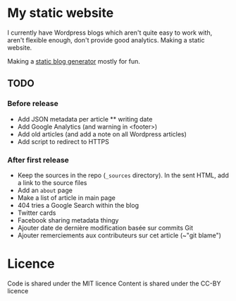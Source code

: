 My static website
===

I currently have Wordpress blogs which aren't quite easy to work with, aren't flexible enough, don't provide good analytics.
Making a static website.

Making a [static blog generator](http://www.jeffknupp.com/blog/2014/03/31/why-my-blog-uses-my-homegrown-python-static-site-generator/) mostly for fun.


## TODO

### Before release

* Add JSON metadata per article
** writing date
* Add Google Analytics (and warning in &lt;footer>)
* Add old articles (and add a note on all Wordpress articles)
* Add script to redirect to HTTPS

### After first release

* Keep the sources in the repo (`_sources` directory). In the sent HTML, add a link to the source files
* Add an `about` page
* Make a list of article in main page
* 404 tries a Google Search within the blog
* Twitter cards
* Facebook sharing metadata thingy
* Ajouter date de dernière modification basée sur commits Git
* Ajouter remerciements aux contributeurs sur cet article (~"git blame")

# Licence

Code is shared under the MIT licence
Content is shared under the CC-BY licence